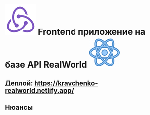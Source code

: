 
<h1>
    <img width="100px" height="100px" src="/public/img/readme-redux.svg" alt="Redux"/>
    <span width="40%">
        Frontend приложение на базе API RealWorld
    </span>
    <img width="100px" height="100px" src="/public/img/readme-react.gif" alt="React"/>
</h1>


## Деплой: https://kravchenko-realworld.netlify.app/

## Нюансы